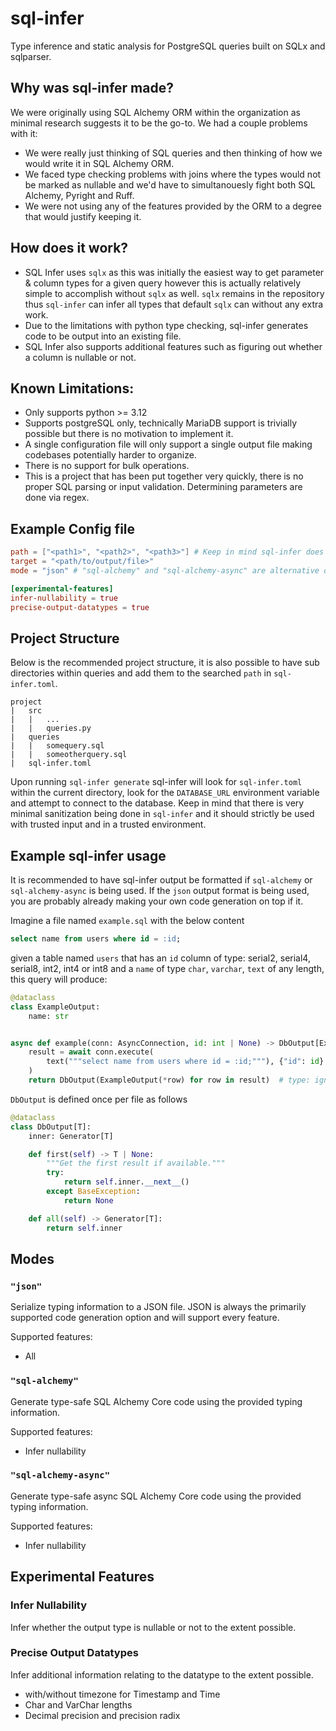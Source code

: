 # sql-infer

Type inference and static analysis for PostgreSQL queries built on SQLx and sqlparser.


## Why was sql-infer made?
We were originally using SQL Alchemy ORM within the organization as minimal research suggests it to be the go-to. We had a couple problems with it:
- We were really just thinking of SQL queries and then thinking of how we would write it in SQL Alchemy ORM.
- We faced type checking problems with joins where the types would not be marked as nullable and we'd have to simultanouesly fight both SQL Alchemy, Pyright and Ruff.
- We were not using any of the features provided by the ORM to a degree that would justify keeping it.

## How does it work?
- SQL Infer uses `sqlx` as this was initially the easiest way to get parameter & column types for a given query however this is actually relatively simple to accomplish without `sqlx` as well. `sqlx` remains in the repository thus `sql-infer` can infer all types that default `sqlx` can without any extra work.
- Due to the limitations with python type checking, sql-infer generates code to be output into an existing file.
- SQL Infer also supports additional features such as figuring out whether a column is nullable or not.

## Known Limitations:
- Only supports python >= 3.12
- Supports postgreSQL only, technically MariaDB support is trivially possible but there is no motivation to implement it.
- A single configuration file will only support a single output file making codebases potentially harder to organize.
- There is no support for bulk operations.
- This is a project that has been put together very quickly, there is no proper SQL parsing or input validation. Determining parameters are done via regex. 

## Example Config file

```toml
path = ["<path1>", "<path2>", "<path3>"] # Keep in mind sql-infer does not recurse by default
target = "<path/to/output/file>"
mode = "json" # "sql-alchemy" and "sql-alchemy-async" are alternative options

[experimental-features]
infer-nullability = true
precise-output-datatypes = true
```

## Project Structure 

Below is the recommended project structure, it is also possible to have sub directories within queries and add them to the searched `path` in `sql-infer.toml`.  
```
project
|   src
|   |   ...
|   |   queries.py
|   queries
|   |   somequery.sql
|   |   someotherquery.sql
|   sql-infer.toml
```

Upon running `sql-infer generate` sql-infer will look for `sql-infer.toml` within the current directory, look for the `DATABASE_URL` environment variable and attempt to connect to the database. Keep in mind that there is very minimal sanitization being done in `sql-infer` and it should strictly be used with trusted input and in a trusted environment.

## Example sql-infer usage
It is recommended to have sql-infer output be formatted if `sql-alchemy` or `sql-alchemy-async` is being used. If the `json` output format is being used, you are probably already making your own code generation on top if it.

Imagine a file named `example.sql` with the below content
```sql
select name from users where id = :id;
```

given a table named `users` that has an `id` column of type: serial2, serial4, serial8, int2, int4 or int8 and a `name` of type `char`, `varchar`, `text` of any length, this query will produce:

```python
@dataclass
class ExampleOutput:
    name: str


async def example(conn: AsyncConnection, id: int | None) -> DbOutput[ExampleOutput]:
    result = await conn.execute(
        text("""select name from users where id = :id;"""), {"id": id}
    )
    return DbOutput(ExampleOutput(*row) for row in result)  # type: ignore
```

`DbOutput` is defined once per file as follows

```python
@dataclass
class DbOutput[T]:
    inner: Generator[T]

    def first(self) -> T | None:
        """Get the first result if available."""
        try:
            return self.inner.__next__()
        except BaseException:
            return None

    def all(self) -> Generator[T]:
        return self.inner
```



## Modes

### `"json"`

Serialize typing information to a JSON file. JSON is always the primarily supported code generation option and will support every feature.

Supported features:

- All

### `"sql-alchemy"`

Generate type-safe SQL Alchemy Core code using the provided typing information.

Supported features:

- Infer nullability

### `"sql-alchemy-async"`

Generate type-safe async SQL Alchemy Core code using the provided typing information.

Supported features:

- Infer nullability


## Experimental Features

### Infer Nullability

Infer whether the output type is nullable or not to the extent possible.

### Precise Output Datatypes

Infer additional information relating to the datatype to the extent possible.

- with/without timezone for Timestamp and Time
- Char and VarChar lengths
- Decimal precision and precision radix